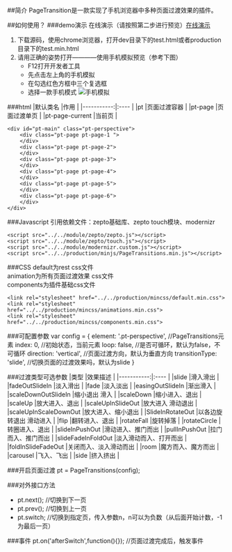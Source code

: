 ##简介
PageTransition是一款实现了手机浏览器中多种页面过渡效果的插件。

##如何使用？
###demo演示
在线演示（请按照第二步进行预览）[在线演示](http://qxu1589920370.my3w.com/PageTransitions/production/minhtml/test.min.html '页面过渡在线演示')

1.  下载源码，使用chrome浏览器，打开dev目录下的test.html或者production目录下的test.min.html
2.  请用正确的姿势打开————使用手机模拟预览（参考下图）
	* F12打开开发者工具
	* 先点击左上角的手机模拟
	* 在勾选红色方框中三个复选框
	* 选择一款手机模式
	![手机模拟](http://i3.tietuku.com/750455166c3e5270.png)

###html
|默认类名	|作用	|
|-----------:|:----	|
|pt	|页面过渡容器	|
|pt-page	|页面过渡单页	|
|pt-page-current	|当前页	|

	<div id="pt-main" class="pt-perspective">
		<div class="pt-page pt-page-1 ">
		</div>
		<div class="pt-page pt-page-2">
		</div>
		<div class="pt-page pt-page-3">
		</div>
		<div class="pt-page pt-page-4">
		</div>
		<div class="pt-page pt-page-5">
		</div>
		<div class="pt-page pt-page-6">
		</div>
	</div>

###Javascript
引用依赖文件：zepto基础库、zepto touch模块、modernizr

	<script src="../../module/zepto/zepto.js"></script>
	<script src="../../module/zepto/touch.js"></script>
	<script src="../../module/modernizr.custom.js"></script>
	<script src="../../production/minjs/PageTransitions.min.js"></script>

###CSS
default为rest css文件  
animation为所有页面过渡效果 css文件  
components为插件基础css文件  

	<link rel="stylesheet" href="../../production/mincss/default.min.css">
	<link rel="stylesheet" href="../../production/mincss/animations.min.css">
	<link rel="stylesheet" href="../../production/mincss/components.min.css">

###可配置参数
	var config = {
		element: '.pt-perspective', 	//PageTransitions元素
		index: 0, 						//初始状态，当前元素
		loop: false,					//是否可循环，默认为false，不可循环
		direction: 'vertical',			//页面过渡方向，默认为垂直方向
		transitionType: 'slide',		//切换页面的过渡效果吗，默认为slide
	}

###过渡类型可选参数
|类型	|效果描述	|
|-----------:|:----	|
|slide	|滑入滑出	|
|fadeOutSlideIn	|淡入滑出	|
|fade	|淡入淡出	|
|easingOutSlideIn	|渐出滑入	|
|scaleDownOutSlideIn	|缩小退出 滑入	|
|scaleDown	|缩小进入、退出	|
|scaleUp	|放大进入、退出	|
|scaleUpInSlideOut	|放大进入 滑动退出	|
|scaleUpInScaleDownOut	|放大进入、缩小退出	|
|SlideInRotateOut	|以各边旋转退出 滑动进入	|
|flip	|翻转进入、退出	|
|rotateFall	|旋转掉落	|
|rotateCircle	|转圈进入、退出	|
|slideInPushOut	|滑动进入、推门而出	|
|pullInPushOut	|拉门而入、推门而出	|
|slideFadeInFoldOut	|淡入滑动而入、打开而出	|
|foldInSlideFadeOut	|关闭而入、淡入滑动而出 |
|room	|魔方而入、魔方而出	|
|carousel	|飞入、飞出	|
|side	|挤入挤出	|


###开启页面过渡
	pt = PageTransitions(config);

###对外接口方法

* pt.next();			//切换到下一页
* pt.prev();			//切换到上一页
* pt.switch;			//切换到指定页，传入参数n，n可以为负数（从后面开始计数，-1为最后一页）


###事件
	pt.on('afterSwitch',function(){});		//页面过渡完成后，触发事件